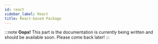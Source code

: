 ```yaml
---
id: react
sidebar_label: React
title: React-based Package
---
```


:::note
**Oops!**
This part is the documentation is currently being written and should be
available soon. Please come back later!
:::
